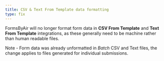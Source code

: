 ```yaml
---
title: CSV & Text From Template data formatting
type: fix
---
```


FormsByAir will no longer format form data in **CSV From Template** and **Text From Template** integrations, as these generally need to be machine rather than human readable files.

Note - Form data was already unformatted in *Batch* CSV and Text files, the change applies to files generated for individual submissions.